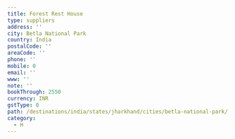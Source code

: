 ```yaml
---
title: Forest Rest House
type: suppliers
address: ''
city: Betla National Park
country: India
postalCode: ''
areaCode: ''
phone: ''
mobile: 0
email: ''
www: ''
note: ''
bookThrough: 2550
currency: INR
gstType: 0
path: /destinations/india/states/jharkhand/cities/betla-national-park/
category:
  - H
---
```


